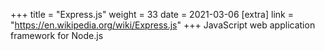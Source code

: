 +++
title = "Express.js"
weight = 33
date = 2021-03-06
[extra]
link = "https://en.wikipedia.org/wiki/Express.js"
+++
JavaScript web application framework for Node.js

